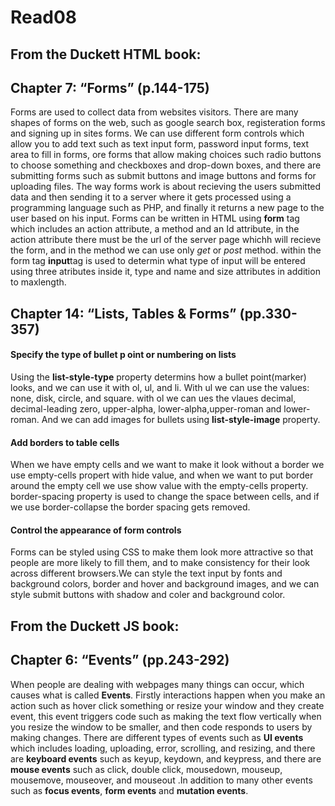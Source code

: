 

# Read08
## From the Duckett HTML book:

## Chapter 7: “Forms” (p.144-175)
Forms are used to collect data from websites visitors. There are many shapes of forms on the web, such as google search box, registeration forms and signing up in sites forms. We can use different form controls which allow you to add text such as text input form, password input forms, text area to fill in forms, ore forms that allow making choices such radio buttons to choose something and checkboxes and drop-down boxes, and there are submitting forms such as submit buttons and image buttons and forms for uploading files.
The way forms work is about recieving the  users submitted data and then sending it to a server where it gets processed using a programming language such as PHP, and finally it returns a new page to the user based on his input.
Forms can be written in HTML using **form** tag which includes an action attribute, a method and an Id attribute, in the action attribute there must be the url of the server page whichh will recieve the form, and in the method we can use only *get* or *post* method.
within the form tag **input**tag is used to determin what type of input will be entered using three atributes inside it, type and name and size attributes in addition to maxlength.


## Chapter 14: “Lists, Tables & Forms” (pp.330-357)

 #### Specify the type of bullet p oint or numbering on lists
Using the **list-style-type** property determins how a bullet point(marker) looks, and we can use it with ol, ul, and li. With ul we can use the values: none, disk, circle, and square. with ol we can ues the vlaues decimal, decimal-leading zero, upper-alpha, lower-alpha,upper-roman and lower-roman.
And we can add images for bullets using **list-style-image** property.

 #### Add borders to table cells
 When we have empty cells and we want to make it look without a border we use empty-cells propert with hide value, and when we want to put border around the empty cell  we use show value with the empty-cells property.
border-spacing property is used to change the space between cells, and if we use border-collapse the border spacing gets removed.


 #### Control the appearance of form controls
 Forms can be styled using CSS to make them look more attractive so that people are more likely to fill them, and to make consistency for their look across different browsers.We can style the text input by fonts and background colors, border and hover and background images, and we can style submit buttons with shadow and coler and background color.



## From the Duckett JS book:

## Chapter 6: “Events” (pp.243-292)
When people are dealing with webpages many things can occur, which causes what is called **Events**. Firstly interactions happen when you make an action such as hover click something or resize your window and they create event, this event triggers code such as making the text flow vertically when you resize the window to be smaller, and then code responds to users by making changes.
There are different types of events such as **UI events** which includes loading, uploading, error, scrolling, and resizing, and there are **keyboard events** such as keyup, keydown, and keypress, and there are **mouse events**  such as click, double click, mousedown, mouseup, mousemove, mouseover, and mouseout .In addition to many other events such as **focus events**, **form events** and **mutation events**.